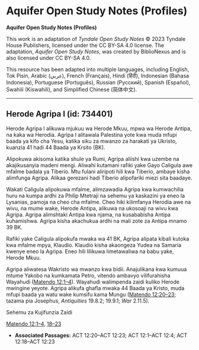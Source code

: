 # Aquifer Open Study Notes (Profiles)

**Aquifer Open Study Notes (Profiles)**

This work is an adaptation of *Tyndale Open Study Notes* © 2023 Tyndale House Publishers, licensed under the CC BY\-SA 4\.0 license. The adaptation, *Aquifer Open Study Notes*, was created by BiblioNexus and is also licensed under CC BY\-SA 4\.0\.

This resource has been adapted into multiple languages, including English, Tok Pisin, Arabic (عربي), French (Français), Hindi (हिंदी), Indonesian (Bahasa Indonesia), Portuguese (Português), Russian (Русский), Spanish (Español), Swahili (Kiswahili), and Simplified Chinese (简体中文).



--------------------------------

## Herode Agripa I (id: 734401)

Herode Agripa I alikuwa mjukuu wa Herode Mkuu, mpwa wa Herode Antipa, na kaka wa Herodia. Agripa I alitawala Palestina yote kwa muda mfupi baada ya kifo cha Yesu, katika siku za mwanzo za harakati ya Ukristo, kuanzia 41 hadi 44 Baada ya Krsito (BK).

Alipokuwa akisoma katika shule ya Rumi, Agripa aliishi kwa uzembe na akajikusanyia madeni mengi. Aliwahi kutamani rafiki yake Gayo Caligula awe mfalme badala ya Tiberio. Mtu fulani aliripoti hili kwa Tiberio, ambaye kisha alimfunga Agripa. Alikaa gerezani hadi Tiberio alipofariki miezi sita baadaye.

Wakati Caligula alipokuwa mfalme, alimzawadia Agripa kwa kumwachilia huru na kumpa ardhi za Philip Mtetraji na sehemu ya kaskazini ya eneo la Lysanias, pamoja na cheo cha mfalme. Cheo hiki kilimfanya Herodia awe na wivu, na mume wake, Herode Antipa, alikuwa na ukosoaji na wivu kwa Agripa. Agripa alimshtaki Antipa kwa njama, na kusababisha Antipa kuhamishwa. Agripa kisha akachukua ardhi na mali zote za Antipa mnamo 39 BK.

Rafiki yake Caligula alipokufa mwaka wa 41 BK, Agripa alipata kibali kutoka kwa mfalme mpya, Klaudio. Klaudio kisha akaongeza Yudea na Samaria kwenye eneo la Agripa. Eneo hili lilikuwa limetawaliwa na babu yake, Herode Mkuu.

Agripa aliwatesa Wakristo wa mwanzo kwa bidii. Anajulikana kwa kumuua mtume Yakobo na kumkamata Petro, vitendo ambavyo vilifurahisha Wayahudi ([Matendo 12:1–4](https://ref.ly/Acts12:1-Acts12:4)). Wayahudi walimpenda zaidi kuliko Herode mwingine yeyote. Agripa alikufa ghafla mwaka 44 Baada ya Kristo, muda mfupi baada ya watu wake kumsifu kama Mungu ([Matendo 12:20–23](https://ref.ly/Acts12:20-Acts12:23); tazama pia Josephus, *Antiquities* 19\.8\.2; 19\.9\.1; *War* 2\.11\.5\).

Sehemu za Kujifunzia Zaidi

[Matendo 12:1–4](https://ref.ly/Acts12:1-Acts12:4), [18–23](https://ref.ly/Acts12:18-Acts12:23)

* **Associated Passages:** ACT 12:20–ACT 12:23; ACT 12:1–ACT 12:4; ACT 12:18–ACT 12:23

